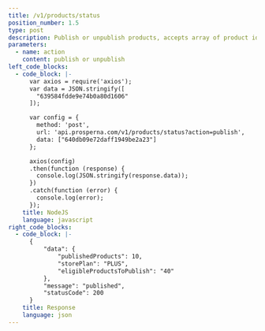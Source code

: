 ```yaml
---
title: /v1/products/status
position_number: 1.5
type: post
description: Publish or unpublish products, accepts array of product id
parameters:
  - name: action
    content: publish or unpublish
left_code_blocks:
  - code_block: |-
      var axios = require('axios');
      var data = JSON.stringify([
        "639584fdde9e74b0a80d1606"
      ]);

      var config = {
        method: 'post',
        url: 'api.prosperna.com/v1/products/status?action=publish',
        data: ["640db09e72daff1949be2a23"]
      };

      axios(config)
      .then(function (response) {
        console.log(JSON.stringify(response.data));
      })
      .catch(function (error) {
        console.log(error);
      });
    title: NodeJS
    language: javascript
right_code_blocks:
  - code_block: |-
      {
          "data": {
              "publishedProducts": 10,
              "storePlan": "PLUS",
              "eligibleProductsToPublish": "40"
          },
          "message": "published",
          "statusCode": 200
      }
    title: Response
    language: json
---
```

